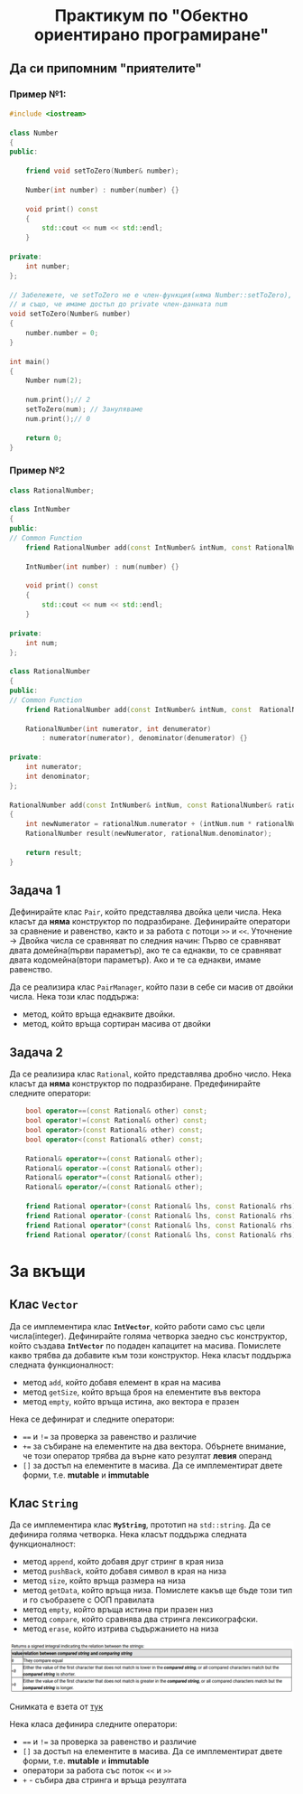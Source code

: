 # <center>Практикум по "Обектно ориентирано програмиране"</center>

## Да си припомним "приятелите"

### Пример №1:

```c++
#include <iostream>

class Number
{
public:

	friend void setToZero(Number& number);

	Number(int number) : number(number) {}

	void print() const
	{
		std::cout << num << std::endl;
	}

private:
	int number;
};

// Забележете, че setToZero не е член-функция(няма Number::setToZero),
// и също, че имаме достъп до private член-данната num
void setToZero(Number& number)
{
	number.number = 0;
}

int main()
{
	Number num(2);

	num.print();// 2
	setToZero(num); // Зануляваме
	num.print();// 0

	return 0;
}
```

### Пример №2

```c++
class RationalNumber;

class IntNumber
{
public:
// Common Function
	friend RationalNumber add(const IntNumber& intNum, const RationalNumber& rationalNum);

	IntNumber(int number) : num(number) {}

	void print() const
	{
		std::cout << num << std::endl;
	}

private:
	int num;
};

class RationalNumber
{
public:
// Common Function
	friend RationalNumber add(const IntNumber& intNum, const  RationalNumber& rationalNum);

	RationalNumber(int numerator, int denumerator)
		: numerator(numerator), denominator(denumerator) {}

private:
	int numerator;
	int denominator;
};

RationalNumber add(const IntNumber& intNum, const RationalNumber& rationalNum)
{
	int newNumerator = rationalNum.numerator + (intNum.num * rationalNum.denominator);
	RationalNumber result(newNumerator, rationalNum.denominator);

	return result;
}
```

## Задача 1

Дефинирайте клас `Pair`, който представлява двойка цели числа. Нека класът да **няма** конструктор по подразбиране. Дефинирайте оператори за сравнение и равенство, както и за работа с потоци `>>` и `<<`.
Уточнение -> Двойка числа се сравняват по следния начин:
Първо се сравняват двата домейна(първи параметър), ако те са еднакви, то се сравняват двата кодомейна(втори параметър). Ако и те са еднакви, имаме равенство.

Да се реализира клас `PairManager`, който пази в себе си масив от двойки числа. Нека този клас поддържа:

- метод, който връща еднаквите двойки.
- метод, който връща сортиран масивa от двойки

## Задача 2

Да се реализира клас `Rational`, който представлява дробно число. Нека класът да **няма** конструктор по подразбиране.
Предефинирайте следните оператори:

```c++
	bool operator==(const Rational& other) const;
	bool operator!=(const Rational& other) const;
	bool operator>(const Rational& other) const;
	bool operator<(const Rational& other) const;

	Rational& operator+=(const Rational& other);
	Rational& operator-=(const Rational& other);
	Rational& operator*=(const Rational& other);
	Rational& operator/=(const Rational& other);

	friend Rational operator+(const Rational& lhs, const Rational& rhs);
	friend Rational operator-(const Rational& lhs, const Rational& rhs);
	friend Rational operator*(const Rational& lhs, const Rational& rhs);
	friend Rational operator/(const Rational& lhs, const Rational& rhs);
```

# За вкъщи

## Клас `Vector`

Да се имплементира клас **`IntVector`**, който работи само със цели числа(integer). Дефинирайте голяма четворка заедно със конструктор, който създава **`IntVector`** по подаден капацитет на масива. Помислете какво трябва да добавите към този конструктор. Нека класът поддържа следната функционалност:

- метод `add`, който добавя елемент в края на масива
- метод `getSize`, който връща броя на елементите във вектора
- метод `empty`, който връща истина, ако вектора е празен

Нека се дефинират и следните оператори:

- `==` и `!=` за проверка за равенство и различие
- `+=` за събиране на елементите на два вектора. Обърнете внимание, че този оператор трябва да върне като резултат **левия** операнд
- `[]` за достъп на елементите в масива. Да се имплементират двете форми, т.е. **mutable** и **immutable**

## Клас `String`

Да се имплементира клас **`MyString`**, прототип на `std::string`. Да се дефинира голяма четворка. Нека класът поддържа следната функционалност:

- метод `append`, който добавя друг стринг в края низа
- метод `pushBack`, който добавя символ в края на низа
- метод `size`, който връща размера на низа
- метод `getData`, който връща низа. Помислете какъв ще бъде този тип и го съобразете с ООП правилата
- метод `empty`, който връща истина при празен низ
- метод `compare`, който сравнява два стринга лексикографски.
- метод `erase`, който изтрива съдържанието на низа

![compareTable](images/Screenshot%202023-04-09%20175448.png)

Снимката е взета от [тук](https://cplusplus.com/reference/string/string/compare/)

Нека класа дефинира следните оператори:

- `==` и `!=` за проверка за равенство и различие
- `[]` за достъп на елементите в масива. Да се имплементират двете форми, т.е. **mutable** и **immutable**
- оператори за работа със поток `<<` и `>>`
- `+` - събира два стринга и връща резултата
